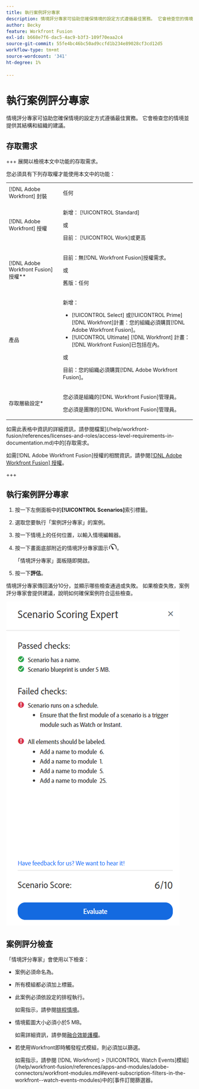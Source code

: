 ```yaml
---
title: 執行案例評分專家
description: 情境評分專家可協助您確保情境的設定方式遵循最佳實務。 它會檢查您的情境並提供其結構和組織的建議。
author: Becky
feature: Workfront Fusion
exl-id: b668e7f6-dac5-4ac9-b3f3-109f70eaa2c4
source-git-commit: 55fe4bc46bc50ad9ccfd1b234e89028cf3cd12d5
workflow-type: tm+mt
source-wordcount: '341'
ht-degree: 1%

---
```


# 執行案例評分專家

情境評分專家可協助您確保情境的設定方式遵循最佳實務。 它會檢查您的情境並提供其結構和組織的建議。

## 存取需求

+++ 展開以檢視本文中功能的存取需求。

您必須具有下列存取權才能使用本文中的功能：

<table style="table-layout:auto">
 <col> 
 <col> 
 <tbody> 
  <tr> 
   <td role="rowheader">[!DNL Adobe Workfront] 封裝</td> 
   <td> <p>任何</p> </td> 
  </tr> 
  <tr data-mc-conditions=""> 
   <td role="rowheader">[!DNL Adobe Workfront] 授權</td> 
   <td> <p>新增： [!UICONTROL Standard]</p><p>或</p><p>目前： [!UICONTROL Work]或更高</p> </td> 
  </tr> 
  <tr> 
   <td role="rowheader">[!DNL Adobe Workfront Fusion] 授權**</td> 
   <td>
   <p>目前：無[!DNL Workfront Fusion]授權需求。</p>
   <p>或</p>
   <p>舊版：任何 </p>
   </td> 
  </tr> 
  <tr> 
   <td role="rowheader">產品</td> 
   <td>
   <p>新增：</p> <ul><li>[!UICONTROL Select] 或[!UICONTROL Prime] [!DNL Workfront]計畫：您的組織必須購買[!DNL Adobe Workfront Fusion]。</li><li>[!UICONTROL Ultimate] [!DNL Workfront] 計畫： [!DNL Workfront Fusion]已包括在內。</li></ul>
   <p>或</p>
   <p>目前：您的組織必須購買[!DNL Adobe Workfront Fusion]。</p>
   </td> 
  </tr>
  <tr data-mc-conditions=""> 
   <td role="rowheader">存取層級設定*</td> 
   <td> 
     <p>您必須是組織的[!DNL Workfront Fusion]管理員。</p>
     <p>您必須是團隊的[!DNL Workfront Fusion]管理員。</p>
   </td> 
  </tr> 
   </td> 
  </tr> 
 </tbody> 
</table>

如需此表格中資訊的詳細資訊，請參閱檔案](/help/workfront-fusion/references/licenses-and-roles/access-level-requirements-in-documentation.md)中的[存取需求。

如需[!DNL Adobe Workfront Fusion]授權的相關資訊，請參閱[[!DNL Adobe Workfront Fusion] 授權](/help/workfront-fusion/set-up-and-manage-workfront-fusion/licensing-operations-overview/license-automation-vs-integration.md)。

+++

## 執行案例評分專家

1. 按一下左側面板中的&#x200B;**[!UICONTROL Scenarios]**&#x200B;索引標籤。
1. 選取您要執行「案例評分專家」的案例。
1. 按一下情境上的任何位置，以輸入情境編輯器。
1. 按一下畫面底部附近的情境評分專家圖示![情境評分專家](assets/scoring-expert-icon.png)。

   「情境評分專家」面板隨即開啟。
1. 按一下&#x200B;**評估**。

情境評分專家傳回滿分10分，並顯示哪些檢查通過或失敗。 如果檢查失敗，案例評分專家會提供建議，說明如何確保案例符合這些檢查。

![案例分數](assets/scenario-score.png)

## 案例評分檢查

「情境評分專家」會使用以下檢查：

* 案例必須命名為。
* 所有模組都必須加上標籤。
* 此案例必須依設定的排程執行。

  如需指示，請參閱[排程情境](/help/workfront-fusion/create-scenarios/config-scenarios-settings/schedule-a-scenario.md)。
* 情境藍圖大小必須小於5 MB。

  如需詳細資訊，請參閱[融合效能護欄](/help/workfront-fusion/references/scenarios/fusion-performance-guardrails.md#scenarios)。
* 若使用Workfront即時觸發程式模組，則必須加以篩選。

  如需指示，請參閱 [!DNL Workfront] > [!UICONTROL Watch Events]模組](/help/workfront-fusion/references/apps-and-modules/adobe-connectors/workfront-modules.md#event-subscription-filters-in-the-workfront--watch-events-modules)中的[事件訂閱篩選器。
